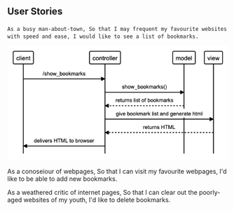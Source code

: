 ## User Stories

`As a busy man-about-town,
So that I may frequent my favourite websites with speed and ease,
I would like to see a list of bookmarks.`

![Show List Sequence Diagram](images/list_story.png)

As a conoseiour of webpages,
So that I can visit my favourite webpages,
I'd like to be able to add new bookmarks.

As a weathered critic of internet pages,
So that I can clear out the poorly-aged websites of my youth,
I'd like to delete bookmarks.

